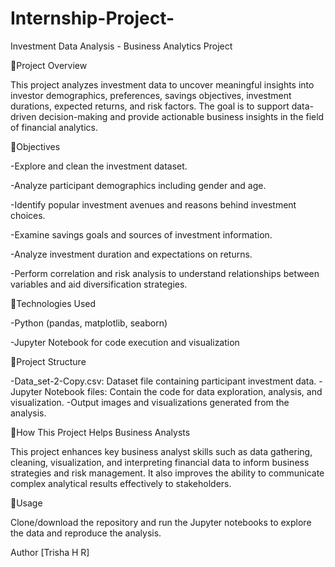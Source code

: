 # Internship-Project-
Investment Data Analysis - Business Analytics Project

🔹Project Overview

This project analyzes investment data to uncover meaningful insights into investor demographics, preferences, savings objectives, investment durations, expected returns, and risk factors. The goal is to support data-driven decision-making and provide actionable business insights in the field of financial analytics.

🔹Objectives

-Explore and clean the investment dataset.

-Analyze participant demographics including gender and age.

-Identify popular investment avenues and reasons behind investment choices.

-Examine savings goals and sources of investment information.

-Analyze investment duration and expectations on returns.

-Perform correlation and risk analysis to understand relationships between variables and aid diversification strategies.

🔹Technologies Used

-Python (pandas, matplotlib, seaborn)

-Jupyter Notebook for code execution and visualization

🔹Project Structure

-Data_set-2-Copy.csv: Dataset file containing participant investment data.
-Jupyter Notebook files: Contain the code for data exploration, analysis, and visualization.
-Output images and visualizations generated from the analysis.

🔹How This Project Helps Business Analysts

This project enhances key business analyst skills such as data gathering, cleaning, visualization, and interpreting financial data to inform business strategies and risk management. It also improves the ability to communicate complex analytical results effectively to stakeholders.

🔹Usage

Clone/download the repository and run the Jupyter notebooks to explore the data and reproduce the analysis.

Author
[Trisha H R]

